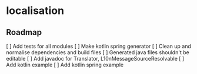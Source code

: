 # localisation

## Roadmap

[ ] Add tests for all modules
[ ] Make kotlin spring generator
[ ] Clean up and normalise dependencies and build files
[ ] Generated java files shouldn't be editable
[ ] Add javadoc for Translator, L10nMessageSourceResolvable
[ ] Add kotlin example
[ ] Add kotlin spring example